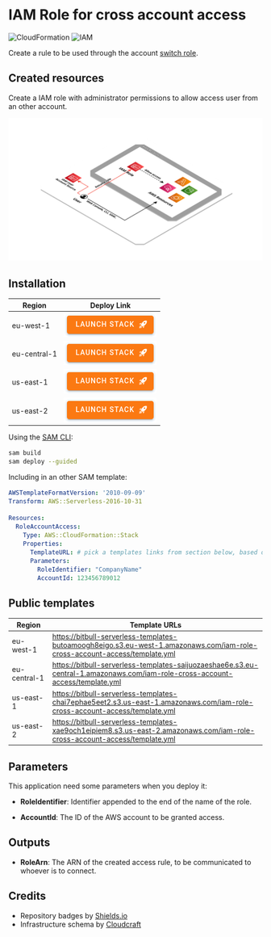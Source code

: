 # IAM Role for cross account access

![CloudFormation](https://img.shields.io/badge/-CloudFormation-%23FF4F8B)
![IAM](https://img.shields.io/badge/-IAM-%23FF4F8B)

Create a rule to be used through the account [switch role](https://docs.aws.amazon.com/IAM/latest/UserGuide/id_roles_use_switch-role-console.html).

## Created resources

Create a IAM role with administrator permissions to allow access user from an other account.

![Infrastructure Schema](./doc/schema.png)

## Installation

| Region       | Deploy Link |
| ------------ | ----------- |
| eu-west-1    | [![Launch Stack in region eu-west-1 ](./doc/button.png)](https://eu-west-1.console.aws.amazon.com/cloudformation/home#/stacks/create/review?templateURL=https://bitbull-serverless-templates-butoamoogh8eigo.s3.eu-west-1.amazonaws.com/iam-role-cross-account-access/template.yml&stackName=accessrole) |
| eu-central-1 | [![Launch Stack in region eu-central-1](./doc/button.png)](https://eu-central-1.console.aws.amazon.com/cloudformation/home#/stacks/create/review?templateURL=https://bitbull-serverless-templates-saijuozaeshae6e.s3.eu-central-1.amazonaws.com/iam-role-cross-account-access/template.yml&stackName=accessrole) |
| us-east-1    | [![Launch Stack in region us-east-1](./doc/button.png)](https://us-east-1.console.aws.amazon.com/cloudformation/home#/stacks/create/review?templateURL=https://bitbull-serverless-templates-chai7ephae5eet2.s3.us-east-1.amazonaws.com/iam-role-cross-account-access/template.yml&stackName=accessrole) |
| us-east-2    | [![Launch Stack in region us-east-2](./doc/button.png)](https://us-east-2.console.aws.amazon.com/cloudformation/home#/stacks/create/review?templateURL=https://bitbull-serverless-templates-xae9och1eipiem8.s3.us-east-2.amazonaws.com/iam-role-cross-account-access/template.yml&stackName=accessrole) |

Using the [SAM CLI](https://docs.aws.amazon.com/serverless-application-model/latest/developerguide/what-is-sam.html):
```bash
sam build
sam deploy --guided
```

Including in an other SAM template:
```yaml
AWSTemplateFormatVersion: '2010-09-09'
Transform: AWS::Serverless-2016-10-31

Resources:
  RoleAccountAccess:
    Type: AWS::CloudFormation::Stack
    Properties:
      TemplateURL: # pick a templates links from section below, based on your region
      Parameters:
        RoleIdentifier: "CompanyName"
        AccountId: 123456789012
```

## Public templates

| Region       | Template URLs                                                                                           |
| ------------ | ------------------------------------------------------------------------------------------------------- |
| eu-west-1    | https://bitbull-serverless-templates-butoamoogh8eigo.s3.eu-west-1.amazonaws.com/iam-role-cross-account-access/template.yml    |
| eu-central-1 | https://bitbull-serverless-templates-saijuozaeshae6e.s3.eu-central-1.amazonaws.com/iam-role-cross-account-access/template.yml |
| us-east-1    | https://bitbull-serverless-templates-chai7ephae5eet2.s3.us-east-1.amazonaws.com/iam-role-cross-account-access/template.yml    |
| us-east-2    | https://bitbull-serverless-templates-xae9och1eipiem8.s3.us-east-2.amazonaws.com/iam-role-cross-account-access/template.yml    |

## Parameters

This application need some parameters when you deploy it:

- **RoleIdentifier**: Identifier appended to the end of the name of the role.

- **AccountId**: The ID of the AWS account to be granted access.

## Outputs

- **RoleArn**: The ARN of the created access rule, to be communicated to whoever is to connect.

## Credits

- Repository badges by [Shields.io](https://shields.io/)
- Infrastructure schema by [Cloudcraft](https://www.cloudcraft.co/)

